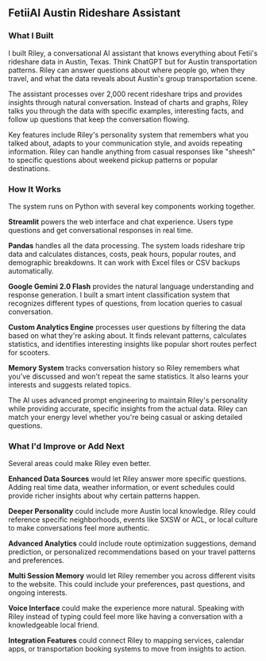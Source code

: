 ## FetiiAI Austin Rideshare Assistant

### What I Built

I built Riley, a conversational AI assistant that knows everything about Fetii's rideshare data in Austin, Texas. Think ChatGPT but for Austin transportation patterns. Riley can answer questions about where people go, when they travel, and what the data reveals about Austin's group transportation scene.

The assistant processes over 2,000 recent rideshare trips and provides insights through natural conversation. Instead of charts and graphs, Riley talks you through the data with specific examples, interesting facts, and follow up questions that keep the conversation flowing.

Key features include Riley's personality system that remembers what you talked about, adapts to your communication style, and avoids repeating information. Riley can handle anything from casual responses like "sheesh" to specific questions about weekend pickup patterns or popular destinations.

### How It Works

The system runs on Python with several key components working together.

**Streamlit** powers the web interface and chat experience. Users type questions and get conversational responses in real time.

**Pandas** handles all the data processing. The system loads rideshare trip data and calculates distances, costs, peak hours, popular routes, and demographic breakdowns. It can work with Excel files or CSV backups automatically.

**Google Gemini 2.0 Flash** provides the natural language understanding and response generation. I built a smart intent classification system that recognizes different types of questions, from location queries to casual conversation.

**Custom Analytics Engine** processes user questions by filtering the data based on what they're asking about. It finds relevant patterns, calculates statistics, and identifies interesting insights like popular short routes perfect for scooters.

**Memory System** tracks conversation history so Riley remembers what you've discussed and won't repeat the same statistics. It also learns your interests and suggests related topics.

The AI uses advanced prompt engineering to maintain Riley's personality while providing accurate, specific insights from the actual data. Riley can match your energy level whether you're being casual or asking detailed questions.

### What I'd Improve or Add Next

Several areas could make Riley even better.

**Enhanced Data Sources** would let Riley answer more specific questions. Adding real time data, weather information, or event schedules could provide richer insights about why certain patterns happen.

**Deeper Personality** could include more Austin local knowledge. Riley could reference specific neighborhoods, events like SXSW or ACL, or local culture to make conversations feel more authentic.

**Advanced Analytics** could include route optimization suggestions, demand prediction, or personalized recommendations based on your travel patterns and preferences.

**Multi Session Memory** would let Riley remember you across different visits to the website. This could include your preferences, past questions, and ongoing interests.

**Voice Interface** could make the experience more natural. Speaking with Riley instead of typing could feel more like having a conversation with a knowledgeable local friend.

**Integration Features** could connect Riley to mapping services, calendar apps, or transportation booking systems to move from insights to action.
